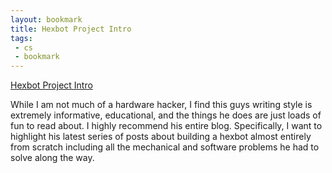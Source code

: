 ```yaml
---
layout: bookmark
title: Hexbot Project Intro
tags:
 - cs
 - bookmark
---
```


[Hexbot Project Intro](http://www.gperco.com/2015/06/hex-project-intro.html)

While I am not much of a hardware hacker, I find this guys writing style is
extremely informative, educational, and the things he does are just loads of
fun to read about. I highly recommend his entire blog. Specifically, I want to
highlight his latest series of posts about building a hexbot almost entirely
from scratch including all the mechanical and software problems he had to solve
along the way.
